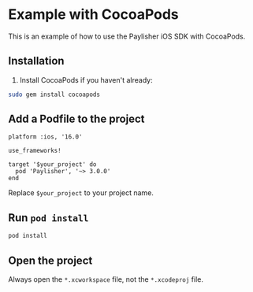 # Example with CocoaPods

This is an example of how to use the Paylisher iOS SDK with CocoaPods.

## Installation

1. Install CocoaPods if you haven't already:

<!-- https://cocoapods.org/#install -->

```bash
sudo gem install cocoapods
```

## Add a Podfile to the project

<!-- https://guides.cocoapods.org/using/using-cocoapods.html#installation -->

```text
platform :ios, '16.0'

use_frameworks!

target '$your_project' do
  pod 'Paylisher', '~> 3.0.0'
end
```

Replace `$your_project` to your project name.

## Run `pod install`

```bash
pod install
```

## Open the project

Always open the `*.xcworkspace` file, not the `*.xcodeproj` file.
